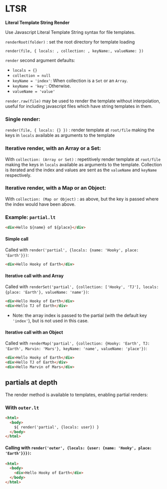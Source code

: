 # LTSR

**Literal Template String Render**

Use Javascript Literal Template String syntax for file templates.

`renderRoot(folder)` : set the root directory for template loading

`render(file, { locals: , collection: , keyName:, valueName: })`

`render` second argument defaults:
  * `locals = {}`
  * `collection = null`
  * `keyName = 'index'`: When collection is a `Set` or an `Array`.
  * `keyName = 'key'`: Otherwise.
  * `valueName = 'value'`

`render.raw(file)` may be used to render the template without interpolation, useful for including javascript files which have string templates in them.

### Single render:
`render(file, { locals: {} })` : render template at `root/file` making the keys in `locals` available as arguments to the template

### Iterative render, with an Array or a Set:
With `collection: (Array or Set)` : repetitively render template at `root/file` making the keys in `locals` available as arguments to the template. Collection is iterated and the index and values are sent as the `valueName` and `keyName` respectively.

### Iterative render, with a Map or an Object:
With `collection: (Map or Object)` : as above, but the key is passed where the index would have been above.

### Example: `partial.lt`
```html
<div>Hello ${name} of ${place}</div>
```
#### Simple call
Called with `render('partial', {locals: {name: 'Hooky', place: 'Earth'}})`:
```html
<div>Hello Hooky of Earth</div>
```
#### Iterative call with and Array
Called with `renderSet('partial', {collection: ['Hooky', 'TJ'], locals: {place: 'Earth'}, valueName: 'name'})`:
```html
<div>Hello Hooky of Earth</div>
<div>Hello TJ of Earth</div>
```
* Note: the array index is passed to the partial (with the default key `'index'`), but is not used in this case.
#### Iterative call with an Object
Called with `renderMap('partial', {collection: {Hooky: 'Earth', TJ: 'Earth', Marvin: 'Mars'}, keyName: 'name', valueName: 'place'})`:
```html
<div>Hello Hooky of Earth</div>
<div>Hello TJ of Earth</div>
<div>Hello Marvin of Mars</div>
```
## partials at depth
The render method is available to templates, enabling partial renders:
### With `outer.lt`
```html
<html>
  <body>
    ${ render('partial', {locals: user}) }
  </body>
</html>
```
#### Calling with `render('outer', {locals: {user: {name: 'Hooky', place: 'Earth'}}})`:
```html
<html>
  <body>
    <div>Hello Hooky of Earth</div>
  </body>
</html>
```